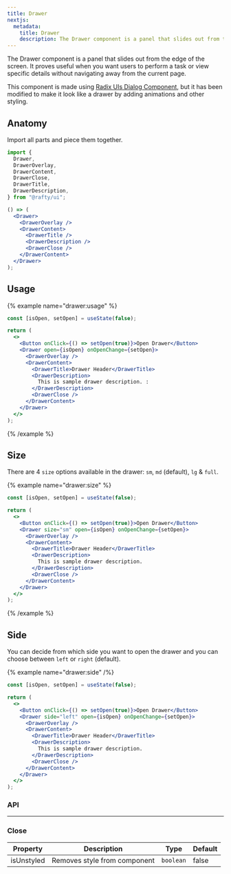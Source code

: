 ```yaml
---
title: Drawer
nextjs:
  metadata:
    title: Drawer
    description: The Drawer component is a panel that slides out from the edge of the screen. It proves useful when you want users to perform a task or view specific details without navigating away from the current page.
---
```


The Drawer component is a panel that slides out from the edge of the screen. It proves useful when you want users to perform a task or view specific details without navigating away from the current page.

This component is made using [Radix UIs Dialog Component](https://www.radix-ui.com/primitives/docs/components/dialog), but it has been modified to make it look like a drawer by adding animations and other styling.

## Anatomy

Import all parts and piece them together.

```jsx
import {
  Drawer,
  DrawerOverlay,
  DrawerContent,
  DrawerClose,
  DrawerTitle,
  DrawerDescription,
} from "@rafty/ui";

() => (
  <Drawer>
    <DrawerOverlay />
    <DrawerContent>
      <DrawerTitle />
      <DrawerDescription />
      <DrawerClose />
    </DrawerContent>
  </Drawer>
);
```

## Usage

{% example name="drawer:usage" %}

```jsx
const [isOpen, setOpen] = useState(false);

return (
  <>
    <Button onClick={() => setOpen(true)}>Open Drawer</Button>
    <Drawer open={isOpen} onOpenChange={setOpen}>
      <DrawerOverlay />
      <DrawerContent>
        <DrawerTitle>Drawer Header</DrawerTitle>
        <DrawerDescription>
          This is sample drawer description. :
        </DrawerDescription>
        <DrawerClose />
      </DrawerContent>
    </Drawer>
  </>
);
```

{% /example %}

## Size

There are 4 `size` options available in the drawer: `sm`, `md` (default), `lg` & `full`.

{% example name="drawer:size" %}

```jsx
const [isOpen, setOpen] = useState(false);

return (
  <>
    <Button onClick={() => setOpen(true)}>Open Drawer</Button>
    <Drawer size="sm" open={isOpen} onOpenChange={setOpen}>
      <DrawerOverlay />
      <DrawerContent>
        <DrawerTitle>Drawer Header</DrawerTitle>
        <DrawerDescription>
          This is sample drawer description.
        </DrawerDescription>
        <DrawerClose />
      </DrawerContent>
    </Drawer>
  </>
);
```

{% /example %}

## Side

You can decide from which side you want to open the drawer and you can choose between `left` or `right` (default).

{% example name="drawer:side" /%}

```jsx
const [isOpen, setOpen] = useState(false);

return (
  <>
    <Button onClick={() => setOpen(true)}>Open Drawer</Button>
    <Drawer side="left" open={isOpen} onOpenChange={setOpen}>
      <DrawerOverlay />
      <DrawerContent>
        <DrawerTitle>Drawer Header</DrawerTitle>
        <DrawerDescription>
          This is sample drawer description.
        </DrawerDescription>
        <DrawerClose />
      </DrawerContent>
    </Drawer>
  </>
);
```

### API

---

### Close

| Property   | Description                  | Type      | Default |
| ---------- | ---------------------------- | --------- | ------- |
| isUnstyled | Removes style from component | `boolean` | false   |
